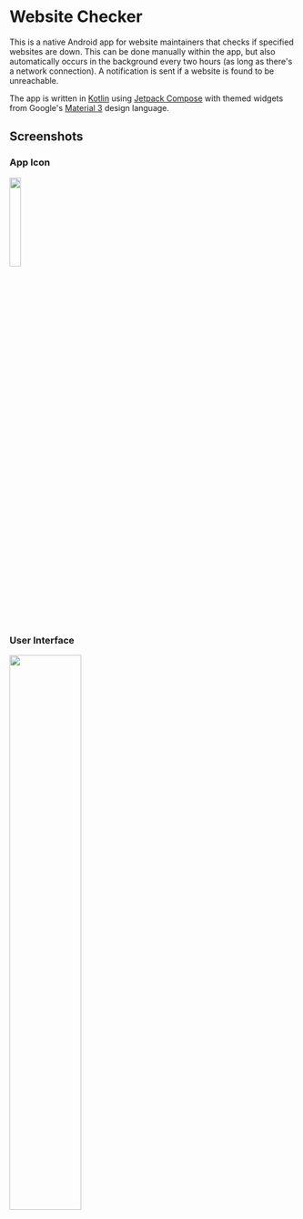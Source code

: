 # Website Checker

This is a native Android app for website maintainers that checks if specified
websites are down. This can be done manually within the app, but also automatically
occurs in the background every two hours (as long as there's a network connection).
A notification is sent if a website is found to be unreachable.

The app is written in [Kotlin](https://kotlinlang.org/) using
[Jetpack Compose](https://developer.android.com/jetpack/compose) with themed widgets
from Google's [Material 3](https://m3.material.io/) design language.

## Screenshots

### App Icon

<img src="https://github.com/KenanHanke/website-checker/assets/110426806/40562d32-264d-4797-bd5f-cb3b8cca7e1a" width=20%>

### User Interface

<img src="https://github.com/KenanHanke/website-checker/assets/110426806/356f9074-548f-49b9-9bf9-1cf79a6bd9b9" width=50%>
